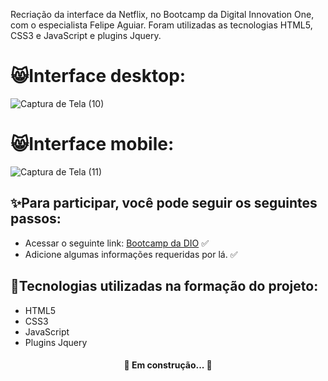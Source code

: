 
Recriação da interface da Netflix, no Bootcamp da Digital Innovation One, com o especialista Felipe Aguiar. Foram utilizadas as tecnologias HTML5, CSS3 e JavaScript e plugins Jquery.

# 😸Interface desktop:
![Captura de Tela (10)](https://user-images.githubusercontent.com/64233257/93777040-a2350180-fbfa-11ea-9cb7-ce7d8bffdba4.png)

# 😸Interface mobile:
![Captura de Tela (11)](https://user-images.githubusercontent.com/64233257/93778092-e379e100-fbfb-11ea-9294-bb079454ef3a.png)

## ✨Para participar, você pode seguir os seguintes passos:
- Acessar o seguinte link: [Bootcamp  da DIO](https://web.digitalinnovation.one/track/javascript-game-developer) ✅
- Adicione algumas informações requeridas por lá. ✅

## 📎Tecnologias utilizadas na formação do projeto:
- HTML5
- CSS3
- JavaScript
- Plugins Jquery

<h4 align="center"> 
	🚧  Em construção...  🚧
</h4>
